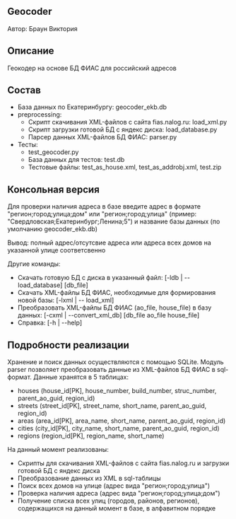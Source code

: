 Geocoder
--------

Автор: Браун Виктория


Описание
--------
Геокодер на основе БД ФИАС для российский адресов


Состав
------
- База данных по Екатеринбургу: geocoder_ekb.db
- preprocessing:
    - Скрипт скачивания XML-файлов с сайта fias.nalog.ru: load_xml.py
    - Скрипт загрузки готовой БД с яндекс диска: load_database.py
    - Парсер данных XML-файлов БД ФИАС: parser.py
- Тесты:
    - test_geocoder.py
    - База данных для тестов: test.db
    - Тестовые файлы: test_as_house.xml, test_as_addrobj.xml, test.zip


Консольная версия
-----------------
Для проверки наличия адреса в базе введите адрес в формате "регион;город;улица;дом" или "регион;город;улица" (пример: "Свердловская;Екатеринбург;Ленина;5") и название базы данных (по умолчанию geocoder_ekb.db)

Вывод: полный адрес/отсутсвие адреса или адреса всех домов на указанной улице соответсвенно

Другие команды:
- Скачать готовую БД с диска в указанный файл: [-ldb | -- load_database] [db_file]
- Скачать XML-файлы БД ФИАС, необходимые для формирования новой базы: [-lxml | -- load_xml]
- Преобразовать XML-файлы БД ФИАС (ao_file, house_file) в базу данных: [-cxml | --convert_xml_db] [db_file ao_file house_file]
- Cправка: [-h | --help]


Подробности реализации
----------------------
Хранение и поиск данных осуществляются с помощью SQLite.
Модуль parser позволяет преобразовать данные из XML-файлов БД ФИАС в
sql-формат.
Данные хранятся в 5 таблицаx:
- houses (house_id[PK], house_number, build_number, struc_number,
            parent_ao_guid, region_id)
- streets (street_id[PK], street_name, short_name, parent_ao_guid, region_id)
- areas (area_id[PK], area_name, short_name, parent_ao_guid, region_id)
- cities (city_id[PK], city_name, short_name, parent_ao_guid, region_id)
- regions (region_id[PK], region_name, short_name)

На данный момент реализованы:
- Скрипты для скачивания XML-файлов с сайта fias.nalog.ru и 
    загрузки готовой БД с яндекс диска
- Преобразование данных из XML в sql-таблицы
- Поиск всех домов на улице (адрес вида "регион;город;улица")
- Проверка наличия адреса (адрес вида "регион;город;улица;дом")
- Получение списка всех улиц (городов, районов, регионов),
    содержащихся на данный момент в базе, в алфавитном порядке
